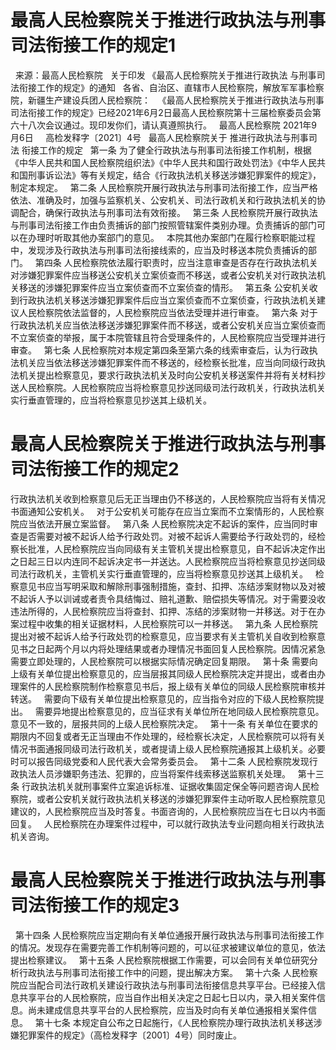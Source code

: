 # 最高人民检察院关于推进行政执法与刑事司法衔接工作的规定1

 
来源：最高人民检察院
 
关于印发
《最高人民检察院关于推进行政执法
与刑事司法衔接工作的规定》的通知
 
各省、自治区、直辖市人民检察院，解放军军事检察院，新疆生产建设兵团人民检察院：
 
《最高人民检察院关于推进行政执法与刑事司法衔接工作的规定》已经2021年6月2日最高人民检察院第十三届检察委员会第六十八次会议通过。现印发你们，请认真遵照执行。
 
最高人民检察院
2021年9月6日
 
 
高检发释字〔2021〕4号
 
最高人民检察院关于
推进行政执法与刑事司法
衔接工作的规定
 
第一条 为了健全行政执法与刑事司法衔接工作机制，根据《中华人民共和国人民检察院组织法》《中华人民共和国行政处罚法》《中华人民共和国刑事诉讼法》等有关规定，结合《行政执法机关移送涉嫌犯罪案件的规定》，制定本规定。
 
第二条 人民检察院开展行政执法与刑事司法衔接工作，应当严格依法、准确及时，加强与监察机关、公安机关、司法行政机关和行政执法机关的协调配合，确保行政执法与刑事司法有效衔接。
 
第三条 人民检察院开展行政执法与刑事司法衔接工作由负责捕诉的部门按照管辖案件类别办理。负责捕诉的部门可以在办理时听取其他办案部门的意见。
 
本院其他办案部门在履行检察职能过程中，发现涉及行政执法与刑事司法衔接线索的，应当及时移送本院负责捕诉的部门。
 
第四条 人民检察院依法履行职责时，应当注意审查是否存在行政执法机关对涉嫌犯罪案件应当移送公安机关立案侦查而不移送，或者公安机关对行政执法机关移送的涉嫌犯罪案件应当立案侦查而不立案侦查的情形。
 
第五条 公安机关收到行政执法机关移送涉嫌犯罪案件后应当立案侦查而不立案侦查，行政执法机关建议人民检察院依法监督的，人民检察院应当依法受理并进行审查。
 
第六条 对于行政执法机关应当依法移送涉嫌犯罪案件而不移送，或者公安机关应当立案侦查而不立案侦查的举报，属于本院管辖且符合受理条件的，人民检察院应当受理并进行审查。
 
第七条 人民检察院对本规定第四条至第六条的线索审查后，认为行政执法机关应当依法移送涉嫌犯罪案件而不移送的，经检察长批准，应当向同级行政执法机关提出检察意见，要求行政执法机关及时向公安机关移送案件并将有关材料抄送人民检察院。人民检察院应当将检察意见抄送同级司法行政机关，行政执法机关实行垂直管理的，应当将检察意见抄送其上级机关。
 


# 最高人民检察院关于推进行政执法与刑事司法衔接工作的规定2

行政执法机关收到检察意见后无正当理由仍不移送的，人民检察院应当将有关情况书面通知公安机关。
 
对于公安机关可能存在应当立案而不立案情形的，人民检察院应当依法开展立案监督。
 
第八条 人民检察院决定不起诉的案件，应当同时审查是否需要对被不起诉人给予行政处罚。对被不起诉人需要给予行政处罚的，经检察长批准，人民检察院应当向同级有关主管机关提出检察意见，自不起诉决定作出之日起三日以内连同不起诉决定书一并送达。人民检察院应当将检察意见抄送同级司法行政机关，主管机关实行垂直管理的，应当将检察意见抄送其上级机关。
 
检察意见书应当写明采取和解除刑事强制措施，查封、扣押、冻结涉案财物以及对被不起诉人予以训诫或者责令具结悔过、赔礼道歉、赔偿损失等情况。对于需要没收违法所得的，人民检察院应当将查封、扣押、冻结的涉案财物一并移送。对于在办案过程中收集的相关证据材料，人民检察院可以一并移送。
 
第九条 人民检察院提出对被不起诉人给予行政处罚的检察意见，应当要求有关主管机关自收到检察意见书之日起两个月以内将处理结果或者办理情况书面回复人民检察院。因情况紧急需要立即处理的，人民检察院可以根据实际情况确定回复期限。
 
第十条 需要向上级有关单位提出检察意见的，应当层报其同级人民检察院决定并提出，或者由办理案件的人民检察院制作检察意见书后，报上级有关单位的同级人民检察院审核并转送。
 
需要向下级有关单位提出检察意见的，应当指令对应的下级人民检察院提出。
 
需要异地提出检察意见的，应当征求有关单位所在地同级人民检察院意见。意见不一致的，层报共同的上级人民检察院决定。
 
第十一条 有关单位在要求的期限内不回复或者无正当理由不作处理的，经检察长决定，人民检察院可以将有关情况书面通报同级司法行政机关，或者提请上级人民检察院通报其上级机关。必要时可以报告同级党委和人民代表大会常务委员会。
 
第十二条 人民检察院发现行政执法人员涉嫌职务违法、犯罪的，应当将案件线索移送监察机关处理。
 
第十三条 行政执法机关就刑事案件立案追诉标准、证据收集固定保全等问题咨询人民检察院，或者公安机关就行政执法机关移送的涉嫌犯罪案件主动听取人民检察院意见建议的，人民检察院应当及时答复。书面咨询的，人民检察院应当在七日以内书面回复。
 
人民检察院在办理案件过程中，可以就行政执法专业问题向相关行政执法机关咨询。


# 最高人民检察院关于推进行政执法与刑事司法衔接工作的规定3

 
第十四条 人民检察院应当定期向有关单位通报开展行政执法与刑事司法衔接工作的情况。发现存在需要完善工作机制等问题的，可以征求被建议单位的意见，依法提出检察建议。
 
第十五条 人民检察院根据工作需要，可以会同有关单位研究分析行政执法与刑事司法衔接工作中的问题，提出解决方案。
 
第十六条 人民检察院应当配合司法行政机关建设行政执法与刑事司法衔接信息共享平台。已经接入信息共享平台的人民检察院，应当自作出相关决定之日起七日以内，录入相关案件信息。尚未建成信息共享平台的人民检察院，应当及时向有关单位通报相关案件信息。
 
第十七条 本规定自公布之日起施行，《人民检察院办理行政执法机关移送涉嫌犯罪案件的规定》（高检发释字〔2001〕4号）同时废止。
 


